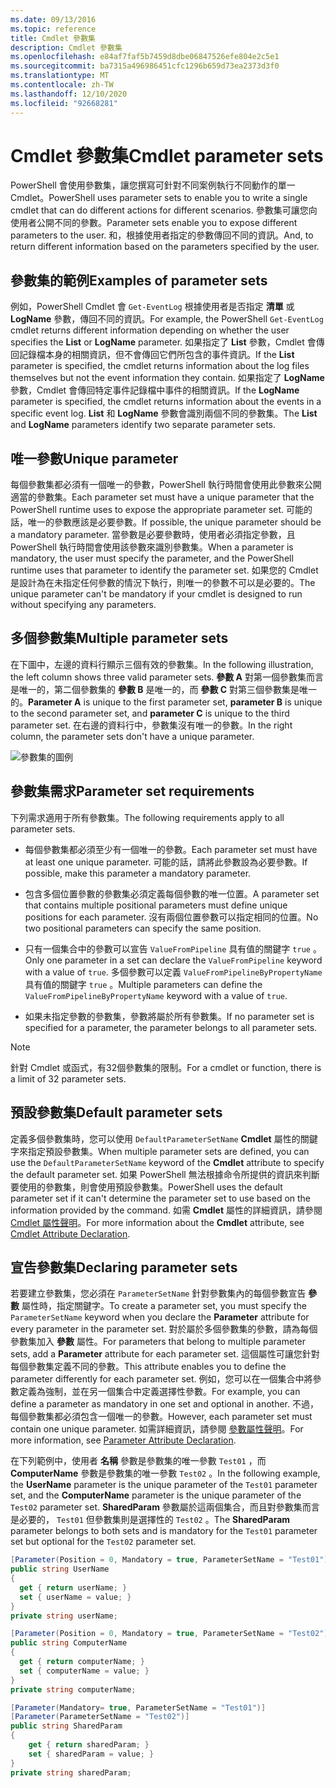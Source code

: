 ```yaml
---
ms.date: 09/13/2016
ms.topic: reference
title: Cmdlet 參數集
description: Cmdlet 參數集
ms.openlocfilehash: e84af7faf5b7459d8dbe06847526efe804e2c5e1
ms.sourcegitcommit: ba7315a496986451cfc1296b659d73ea2373d3f0
ms.translationtype: MT
ms.contentlocale: zh-TW
ms.lasthandoff: 12/10/2020
ms.locfileid: "92668281"
---
```

# <a name="cmdlet-parameter-sets"></a><span data-ttu-id="7d1c8-103">Cmdlet 參數集</span><span class="sxs-lookup"><span data-stu-id="7d1c8-103">Cmdlet parameter sets</span></span>

<span data-ttu-id="7d1c8-104">PowerShell 會使用參數集，讓您撰寫可針對不同案例執行不同動作的單一 Cmdlet。</span><span class="sxs-lookup"><span data-stu-id="7d1c8-104">PowerShell uses parameter sets to enable you to write a single cmdlet that can do different actions for different scenarios.</span></span> <span data-ttu-id="7d1c8-105">參數集可讓您向使用者公開不同的參數。</span><span class="sxs-lookup"><span data-stu-id="7d1c8-105">Parameter sets enable you to expose different parameters to the user.</span></span> <span data-ttu-id="7d1c8-106">和，根據使用者指定的參數傳回不同的資訊。</span><span class="sxs-lookup"><span data-stu-id="7d1c8-106">And, to return different information based on the parameters specified by the user.</span></span>

## <a name="examples-of-parameter-sets"></a><span data-ttu-id="7d1c8-107">參數集的範例</span><span class="sxs-lookup"><span data-stu-id="7d1c8-107">Examples of parameter sets</span></span>

<span data-ttu-id="7d1c8-108">例如，PowerShell Cmdlet 會 `Get-EventLog` 根據使用者是否指定 **清單** 或 **LogName** 參數，傳回不同的資訊。</span><span class="sxs-lookup"><span data-stu-id="7d1c8-108">For example, the PowerShell `Get-EventLog` cmdlet returns different information depending on whether the user specifies the **List** or **LogName** parameter.</span></span> <span data-ttu-id="7d1c8-109">如果指定了 **List** 參數，Cmdlet 會傳回記錄檔本身的相關資訊，但不會傳回它們所包含的事件資訊。</span><span class="sxs-lookup"><span data-stu-id="7d1c8-109">If the **List** parameter is specified, the cmdlet returns information about the log files themselves but not the event information they contain.</span></span> <span data-ttu-id="7d1c8-110">如果指定了 **LogName** 參數，Cmdlet 會傳回特定事件記錄檔中事件的相關資訊。</span><span class="sxs-lookup"><span data-stu-id="7d1c8-110">If the **LogName** parameter is specified, the cmdlet returns information about the events in a specific event log.</span></span> <span data-ttu-id="7d1c8-111">**List** 和 **LogName** 參數會識別兩個不同的參數集。</span><span class="sxs-lookup"><span data-stu-id="7d1c8-111">The **List** and **LogName** parameters identify two separate parameter sets.</span></span>

## <a name="unique-parameter"></a><span data-ttu-id="7d1c8-112">唯一參數</span><span class="sxs-lookup"><span data-stu-id="7d1c8-112">Unique parameter</span></span>

<span data-ttu-id="7d1c8-113">每個參數集都必須有一個唯一的參數，PowerShell 執行時間會使用此參數來公開適當的參數集。</span><span class="sxs-lookup"><span data-stu-id="7d1c8-113">Each parameter set must have a unique parameter that the PowerShell runtime uses to expose the appropriate parameter set.</span></span> <span data-ttu-id="7d1c8-114">可能的話，唯一的參數應該是必要參數。</span><span class="sxs-lookup"><span data-stu-id="7d1c8-114">If possible, the unique parameter should be a mandatory parameter.</span></span> <span data-ttu-id="7d1c8-115">當參數是必要參數時，使用者必須指定參數，且 PowerShell 執行時間會使用該參數來識別參數集。</span><span class="sxs-lookup"><span data-stu-id="7d1c8-115">When a parameter is mandatory, the user must specify the parameter, and the PowerShell runtime uses that parameter to identify the parameter set.</span></span> <span data-ttu-id="7d1c8-116">如果您的 Cmdlet 是設計為在未指定任何參數的情況下執行，則唯一的參數不可以是必要的。</span><span class="sxs-lookup"><span data-stu-id="7d1c8-116">The unique parameter can't be mandatory if your cmdlet is designed to run without specifying any parameters.</span></span>

## <a name="multiple-parameter-sets"></a><span data-ttu-id="7d1c8-117">多個參數集</span><span class="sxs-lookup"><span data-stu-id="7d1c8-117">Multiple parameter sets</span></span>

<span data-ttu-id="7d1c8-118">在下圖中，左邊的資料行顯示三個有效的參數集。</span><span class="sxs-lookup"><span data-stu-id="7d1c8-118">In the following illustration, the left column shows three valid parameter sets.</span></span> <span data-ttu-id="7d1c8-119">**參數 A** 對第一個參數集而言是唯一的，第二個參數集的 **參數 B** 是唯一的，而 **參數 C** 對第三個參數集是唯一的。</span><span class="sxs-lookup"><span data-stu-id="7d1c8-119">**Parameter A** is unique to the first parameter set, **parameter B** is unique to the second parameter set, and **parameter C** is unique to the third parameter set.</span></span> <span data-ttu-id="7d1c8-120">在右邊的資料行中，參數集沒有唯一的參數。</span><span class="sxs-lookup"><span data-stu-id="7d1c8-120">In the right column, the parameter sets don't have a unique parameter.</span></span>

![參數集的圖例](media/cmdlet-parameter-sets/ps-parametersets.gif)

## <a name="parameter-set-requirements"></a><span data-ttu-id="7d1c8-122">參數集需求</span><span class="sxs-lookup"><span data-stu-id="7d1c8-122">Parameter set requirements</span></span>

<span data-ttu-id="7d1c8-123">下列需求適用于所有參數集。</span><span class="sxs-lookup"><span data-stu-id="7d1c8-123">The following requirements apply to all parameter sets.</span></span>

- <span data-ttu-id="7d1c8-124">每個參數集都必須至少有一個唯一的參數。</span><span class="sxs-lookup"><span data-stu-id="7d1c8-124">Each parameter set must have at least one unique parameter.</span></span> <span data-ttu-id="7d1c8-125">可能的話，請將此參數設為必要參數。</span><span class="sxs-lookup"><span data-stu-id="7d1c8-125">If possible, make this parameter a mandatory parameter.</span></span>

- <span data-ttu-id="7d1c8-126">包含多個位置參數的參數集必須定義每個參數的唯一位置。</span><span class="sxs-lookup"><span data-stu-id="7d1c8-126">A parameter set that contains multiple positional parameters must define unique positions for each parameter.</span></span> <span data-ttu-id="7d1c8-127">沒有兩個位置參數可以指定相同的位置。</span><span class="sxs-lookup"><span data-stu-id="7d1c8-127">No two positional parameters can specify the same position.</span></span>

- <span data-ttu-id="7d1c8-128">只有一個集合中的參數可以宣告 `ValueFromPipeline` 具有值的關鍵字 `true` 。</span><span class="sxs-lookup"><span data-stu-id="7d1c8-128">Only one parameter in a set can declare the `ValueFromPipeline` keyword with a value of `true`.</span></span>
  <span data-ttu-id="7d1c8-129">多個參數可以定義 `ValueFromPipelineByPropertyName` 具有值的關鍵字 `true` 。</span><span class="sxs-lookup"><span data-stu-id="7d1c8-129">Multiple parameters can define the `ValueFromPipelineByPropertyName` keyword with a value of `true`.</span></span>

- <span data-ttu-id="7d1c8-130">如果未指定參數的參數集，參數將屬於所有參數集。</span><span class="sxs-lookup"><span data-stu-id="7d1c8-130">If no parameter set is specified for a parameter, the parameter belongs to all parameter sets.</span></span>

> [!NOTE]
> <span data-ttu-id="7d1c8-131">針對 Cmdlet 或函式，有32個參數集的限制。</span><span class="sxs-lookup"><span data-stu-id="7d1c8-131">For a cmdlet or function, there is a limit of 32 parameter sets.</span></span>

## <a name="default-parameter-sets"></a><span data-ttu-id="7d1c8-132">預設參數集</span><span class="sxs-lookup"><span data-stu-id="7d1c8-132">Default parameter sets</span></span>

<span data-ttu-id="7d1c8-133">定義多個參數集時，您可以使用 `DefaultParameterSetName` **Cmdlet** 屬性的關鍵字來指定預設參數集。</span><span class="sxs-lookup"><span data-stu-id="7d1c8-133">When multiple parameter sets are defined, you can use the `DefaultParameterSetName` keyword of the **Cmdlet** attribute to specify the default parameter set.</span></span> <span data-ttu-id="7d1c8-134">如果 PowerShell 無法根據命令所提供的資訊來判斷要使用的參數集，則會使用預設參數集。</span><span class="sxs-lookup"><span data-stu-id="7d1c8-134">PowerShell uses the default parameter set if it can't determine the parameter set to use based on the information provided by the command.</span></span> <span data-ttu-id="7d1c8-135">如需 **Cmdlet** 屬性的詳細資訊，請參閱 [Cmdlet 屬性聲明](./cmdlet-attribute-declaration.md)。</span><span class="sxs-lookup"><span data-stu-id="7d1c8-135">For more information about the **Cmdlet** attribute, see [Cmdlet Attribute Declaration](./cmdlet-attribute-declaration.md).</span></span>

## <a name="declaring-parameter-sets"></a><span data-ttu-id="7d1c8-136">宣告參數集</span><span class="sxs-lookup"><span data-stu-id="7d1c8-136">Declaring parameter sets</span></span>

<span data-ttu-id="7d1c8-137">若要建立參數集，您必須在 `ParameterSetName` 針對參數集內的每個參數宣告 **參數** 屬性時，指定關鍵字。</span><span class="sxs-lookup"><span data-stu-id="7d1c8-137">To create a parameter set, you must specify the `ParameterSetName` keyword when you declare the **Parameter** attribute for every parameter in the parameter set.</span></span> <span data-ttu-id="7d1c8-138">對於屬於多個參數集的參數，請為每個參數集加入 **參數** 屬性。</span><span class="sxs-lookup"><span data-stu-id="7d1c8-138">For parameters that belong to multiple parameter sets, add a **Parameter** attribute for each parameter set.</span></span> <span data-ttu-id="7d1c8-139">這個屬性可讓您針對每個參數集定義不同的參數。</span><span class="sxs-lookup"><span data-stu-id="7d1c8-139">This attribute enables you to define the parameter differently for each parameter set.</span></span> <span data-ttu-id="7d1c8-140">例如，您可以在一個集合中將參數定義為強制，並在另一個集合中定義選擇性參數。</span><span class="sxs-lookup"><span data-stu-id="7d1c8-140">For example, you can define a parameter as mandatory in one set and optional in another.</span></span> <span data-ttu-id="7d1c8-141">不過，每個參數集都必須包含一個唯一的參數。</span><span class="sxs-lookup"><span data-stu-id="7d1c8-141">However, each parameter set must contain one unique parameter.</span></span> <span data-ttu-id="7d1c8-142">如需詳細資訊，請參閱 [參數屬性聲明](parameter-attribute-declaration.md)。</span><span class="sxs-lookup"><span data-stu-id="7d1c8-142">For more information, see [Parameter Attribute Declaration](parameter-attribute-declaration.md).</span></span>

<span data-ttu-id="7d1c8-143">在下列範例中，使用者 **名稱** 參數是參數集的唯一參數 `Test01` ，而 **ComputerName** 參數是參數集的唯一參數 `Test02` 。</span><span class="sxs-lookup"><span data-stu-id="7d1c8-143">In the following example, the **UserName** parameter is the unique parameter of the `Test01` parameter set, and the **ComputerName** parameter is the unique parameter of the `Test02` parameter set.</span></span> <span data-ttu-id="7d1c8-144">**SharedParam** 參數屬於這兩個集合，而且對參數集而言是必要的， `Test01` 但參數集則是選擇性的 `Test02` 。</span><span class="sxs-lookup"><span data-stu-id="7d1c8-144">The **SharedParam** parameter belongs to both sets and is mandatory for the `Test01` parameter set but optional for the `Test02` parameter set.</span></span>

```csharp
[Parameter(Position = 0, Mandatory = true, ParameterSetName = "Test01")]
public string UserName
{
  get { return userName; }
  set { userName = value; }
}
private string userName;

[Parameter(Position = 0, Mandatory = true, ParameterSetName = "Test02")]
public string ComputerName
{
  get { return computerName; }
  set { computerName = value; }
}
private string computerName;

[Parameter(Mandatory= true, ParameterSetName = "Test01")]
[Parameter(ParameterSetName = "Test02")]
public string SharedParam
{
    get { return sharedParam; }
    set { sharedParam = value; }
}
private string sharedParam;
```

